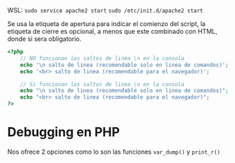  WSL: ```sudo service apache2 start``` 
 ```sudo /etc/init.d/apache2 start```

Se usa la etiqueta de apertura para indicar el comienzo del script, la etiqueta de cierre es opcional, a menos que este combinado con HTML, donde si sera obligatorio.
```php
<?php
    // NO funcionan los saltos de linea \n en la consola
    echo '\n salto de linea (recomendable solo en linea de comandos)';
    echo '<br> salto de linea (recomendable para el navegador)';

    // Si funcionan los saltos de linea \n en la consola
    echo "\n salto de linea (recomendable solo en linea de comandos)";
    echo "<br> salto de linea (recomendable para el navegador)";
?>
```

# Debugging en PHP
Nos ofrece 2 opciones como lo son las funciones ```var_dump()``` y ```print_r()```

